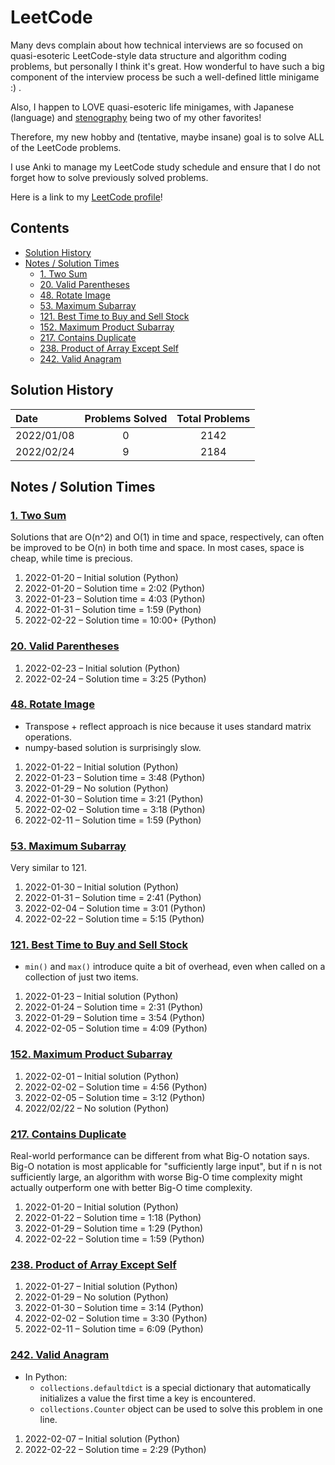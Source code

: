 # LeetCode
Many devs complain about how technical interviews are so focused on quasi-esoteric LeetCode-style data structure and algorithm coding problems, but personally I think it's great. How wonderful to have such a big component of the interview process be such a well-defined little minigame :) .

Also, I happen to LOVE quasi-esoteric life minigames, with Japanese (language) and [stenography](dummy_link) being two of my other favorites!

Therefore, my new hobby and (tentative, maybe insane) goal is to solve ALL of the LeetCode problems.

I use Anki to manage my LeetCode study schedule and ensure that I do not forget how to solve previously solved problems.

Here is a link to my [LeetCode profile](https://leetcode.com/pete-debiase/)!

## Contents
<!-- MarkdownTOC -->

- [Solution History](#solution-history)
- [Notes / Solution Times](#notes--solution-times)
    + [1. Two Sum](#1-two-sum)
    + [20. Valid Parentheses](#20-valid-parentheses)
    + [48. Rotate Image](#48-rotate-image)
    + [53. Maximum Subarray](#53-maximum-subarray)
    + [121. Best Time to Buy and Sell Stock](#121-best-time-to-buy-and-sell-stock)
    + [152. Maximum Product Subarray](#152-maximum-product-subarray)
    + [217. Contains Duplicate](#217-contains-duplicate)
    + [238. Product of Array Except Self](#238-product-of-array-except-self)
    + [242. Valid Anagram](#242-valid-anagram)

<!-- /MarkdownTOC -->
<!-- ───────────────────────────────────────────────────────────────────────────── -->

## Solution History
| Date       | Problems Solved | Total Problems |
|:-----------|:---------------:|:--------------:|
| 2022/01/08 |        0        |      2142      |
| 2022/02/24 |        9        |      2184      |

## Notes / Solution Times
### [1. Two Sum](https://leetcode.com/problems/two-sum/)
Solutions that are O(n^2) and O(1) in time and space, respectively, can often be improved to be O(n) in both time and space. In most cases, space is cheap, while time is precious.

1. 2022-01-20 – Initial solution (Python)
2. 2022-01-20 – Solution time = 2:02 (Python)
3. 2022-01-23 – Solution time = 4:03 (Python)
4. 2022-01-31 – Solution time = 1:59 (Python)
5. 2022-02-22 – Solution time = 10:00+ (Python)

### [20. Valid Parentheses](https://leetcode.com/problems/valid-parentheses/)

1. 2022-02-23 – Initial solution (Python)
2. 2022-02-24 – Solution time = 3:25 (Python)


### [48. Rotate Image](https://leetcode.com/problems/rotate-image/)
- Transpose + reflect approach is nice because it uses standard matrix operations.
- numpy-based solution is surprisingly slow.

1. 2022-01-22 – Initial solution (Python)
2. 2022-01-23 – Solution time = 3:48 (Python)
3. 2022-01-29 – No solution (Python)
4. 2022-01-30 – Solution time = 3:21 (Python)
5. 2022-02-02 – Solution time = 3:18 (Python)
6. 2022-02-11 – Solution time = 1:59 (Python)

### [53. Maximum Subarray](https://leetcode.com/problems/maximum-subarray/)
Very similar to 121.

1. 2022-01-30 – Initial solution (Python)
2. 2022-01-31 – Solution time = 2:41 (Python)
3. 2022-02-04 – Solution time = 3:01 (Python)
4. 2022-02-22 – Solution time = 5:15 (Python)

### [121. Best Time to Buy and Sell Stock](https://leetcode.com/problems/best-time-to-buy-and-sell-stock/)
- `min()` and `max()` introduce quite a bit of overhead, even when called on a collection of just two items.

1. 2022-01-23 – Initial solution (Python)
2. 2022-01-24 – Solution time = 2:31 (Python)
3. 2022-01-29 – Solution time = 3:54 (Python)
4. 2022-02-05 – Solution time = 4:09 (Python)

### [152. Maximum Product Subarray](https://leetcode.com/problems/maximum-product-subarray/)

1. 2022-02-01 – Initial solution (Python)
2. 2022-02-02 – Solution time = 4:56 (Python)
3. 2022-02-05 – Solution time = 3:12 (Python)
4. 2022/02/22 – No solution (Python)

### [217. Contains Duplicate](https://leetcode.com/problems/contains-duplicate/)
Real-world performance can be different from what Big-O notation says. Big-O notation is most applicable for "sufficiently large input", but if n is not sufficiently large, an algorithm with worse Big-O time complexity might actually outperform one with better Big-O time complexity.

1. 2022-01-20 – Initial solution (Python)
2. 2022-01-22 – Solution time = 1:18 (Python)
3. 2022-01-29 – Solution time = 1:29 (Python)
4. 2022-02-22 – Solution time = 1:59 (Python)

### [238. Product of Array Except Self](https://leetcode.com/problems/product-of-array-except-self/)

1. 2022-01-27 – Initial solution (Python)
2. 2022-01-29 – No solution (Python)
3. 2022-01-30 – Solution time = 3:14 (Python)
4. 2022-02-02 – Solution time = 3:30 (Python)
5. 2022-02-11 – Solution time = 6:09 (Python)

### [242. Valid Anagram](https://leetcode.com/problems/valid-anagram/)
- In Python:
    + `collections.defaultdict` is a special dictionary that automatically initializes a value the first time a key is encountered.
    + `collections.Counter` object can be used to solve this problem in one line.

1. 2022-02-07 – Initial solution (Python)
2. 2022-02-22 – Solution time = 2:29 (Python)
